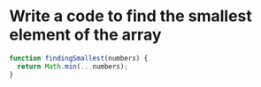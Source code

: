 # Write a code to find the smallest element of the array

```jsx
function findingSmallest(numbers) {
  return Math.min(...numbers);
}
```

